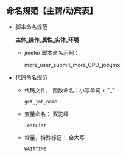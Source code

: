 命名规范【主谓/动宾表】
----------------------------------------------------------------------------

* 脚本命名规范
 
    **主体_操作_属性_实体_环境**

    - jmeter 脚本命名示例：

      more_user_submit_more_CPU_job.jmx

* 代码命名规范

    * 代码文件， 函数命名：小写单词 + "_" 

        `get_job_name`

    * 变量命名： 双驼峰 

        `TestList`
    
    * 常量，特殊标记： 全大写

        `WAITTIME`

